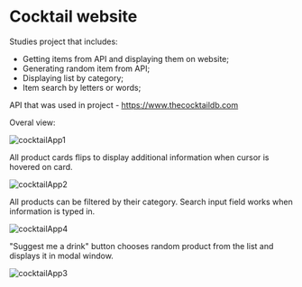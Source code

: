 # Cocktail website

Studies project that includes:
- Getting items from API and displaying them on website;
- Generating random item from API;
- Displaying list by category;
- Item search by letters or words;

API that was used in project - https://www.thecocktaildb.com


Overal view:

![cocktailApp1](https://github.com/user-attachments/assets/209e4847-d158-4780-9577-35bb6921dc83)


All product cards flips to display additional information when cursor is hovered on card.

![cocktailApp2](https://github.com/user-attachments/assets/1dfc2610-9763-488e-b0df-99d7f35d55d6)


All products can be filtered by their category. Search input field works when information is typed in.

![cocktailApp4](https://github.com/user-attachments/assets/1f9c36d9-354f-4cae-a037-f72b401632ca)


"Suggest me a drink" button chooses random product from the list and displays it in modal window.

![cocktailApp3](https://github.com/user-attachments/assets/a7e8f194-c51b-458f-aed0-54f41a7bfde4)

